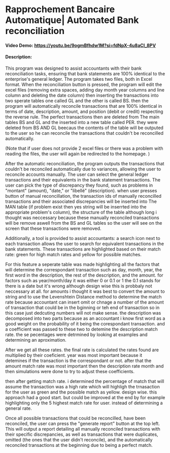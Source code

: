 # Rapprochement Bancaire Automatique| Automated Bank reconciliation
#### Video Demo:  <https://youtu.be/9ogmBfhdw1M?si=fdNpX-4u8aCl_8PV>
#### Description:
This program was designed to assist accountants with their bank reconciliation tasks, ensuring that bank statements are 100% identical to the enterprise's general ledger. The program takes two files, both in Excel format.  When the reconciliation button is pressed, the program will edit the excel files (removing extra spaces, adding day month year columns and line column and deleting the date column) then inserting the transactions into two sperate tables one called GL and the other is called BS. then the program will automatically reconcile transactions that are 100% identical in terms of date, description, amount, and position (debit or credit) respecting the reverse rule. The perfect transactions then are deleted from The main tables BS and GL and the inserted into a new table called PER. they were deleted from BS AND GL beecaus the contents of the table will be outputed to the user so he can reconcile the transactions that couldn't be reconcilled automatically.

(Note that if user does not provide 2 excel files or there was a problem with reading the files, the user will again be redirected to the homepage. )

After the automatic reconciliation, the program outputs the transactions that couldn't be reconciled automatically due to variances, allowing the user to reconcile accounts manually. The user can select the general ledger transactions and their equivalents in the bank statement transactions. The user can pick the type of discrepancy they found, such as problems in "montant" (amount), "date," or "libellé" (description). when user presses button of manual reconcillation, the transaction ids of manually reconcilled transactions and their associated discrepancies will be inserted into The MAN table (if problem exist then yes string will be inserrted into the appropriate problem's column), the structure of the table although long i thought was neccessary because these manually reconciled transactions will  be remove aswell from the BS and GL tables  so the user will see on the screen that these transactions were removed.

Additionally, a tool is provided to assist accountants: a search icon next to each transaction allows the user to search for equivalent transactions in the bank statements.
These transactions are highlighted based on their match rate: green for high match rates and yellow for possible matches.

For this feature a seperate table was made highlighting all the factors that will determine the correspondant transaction such as  day, month, year, the first word in the description, the rest of the description, and the amount. for factors such as year/month/day it was either 0 or 0.1 or 1  the 0.1 stands for there is a date but it's wrong although design wise this is probbaly not neccessary at all. for amounts i thought it was best to convert the amount to string and to use the Levenshtein Distance method to determine the match rate because accountant can insert omit or chnage a number of the amount of transaction that could be in the bginning or teh end of transaction so in this case just dedcuting numbers will not make sense.    the description was decomposed into two parts because as an accountant i know first word as a good weight on the probability of it being the corespondant transaction.   and a coefficient  was passed to these two to detemine the description match rate. the se pecentages were detrmined by looking at examples and determining an aproximation.

After we get all these rates. the final rate is calculated the rates found are multiplied by their coeficient. year was most important because it detemines if the transaction is the correspondant or not. after that the amount match rate was most important then the description rate month and then simulations were done to try to adjust these coefficients.

then after getting match rate. i determined the percentage of match that will assume the transaction was a high rate which will highligh the trnasaction for the user as green and the possible match as yellow. design wise. this approach had a good start. but could be improved at the end  by for example highlighting only the  5 highest match rate for user. instead of determining a general rate.


Once all possible transactions that could be reconcilled, have been reconciled, the user can press the "generate report" button at the top left. This will output a report detailing all manually reconciled transactions with their specific discrepancies, as well as transactions that were duplicates, omitted (the ones that the user didn't reconcile), and the automatically reconciled transactions at the beginning due to being a perfect match.
